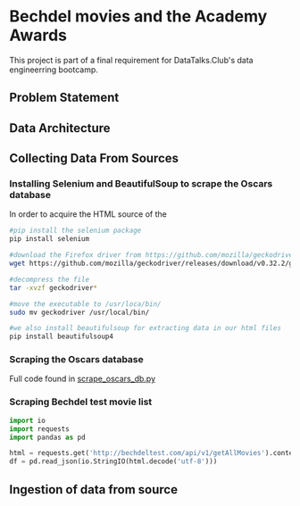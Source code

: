 # Bechdel movies and the Academy Awards
This project is part of a final requirement for DataTalks.Club's data engineerring bootcamp. 

## Problem Statement

## Data Architecture

## Collecting Data From Sources

### Installing Selenium and BeautifulSoup to scrape the Oscars database
In order to acquire the HTML source of the

```bash
#pip install the selenium package
pip install selenium

#download the Firefox driver from https://github.com/mozilla/geckodriver/releases
wget https://github.com/mozilla/geckodriver/releases/download/v0.32.2/geckodriver-v0.32.2-linux32.tar.gz

#decompress the file
tar -xvzf geckodriver*

#move the executable to /usr/loca/bin/
sudo mv geckodriver /usr/local/bin/

#we also install beautifulsoup for extracting data in our html files
pip install beautifulsoup4
```

### Scraping the Oscars database
Full code found in [scrape_oscars_db.py](https://github.com/dherzey/bechdel-movies-project/blob/main/codes/scrape_oscars_db.py)

### Scraping Bechdel test movie list
```python
import io
import requests
import pandas as pd

html = requests.get('http://bechdeltest.com/api/v1/getAllMovies').content
df = pd.read_json(io.StringIO(html.decode('utf-8')))
```

## Ingestion of data from source